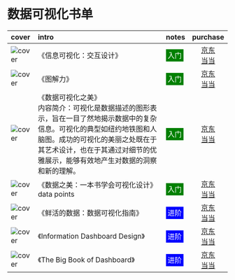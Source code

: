 # 数据可视化书单

|cover|intro|notes|purchase|
|:--|:--|:--|:--:|
|![cover](https://guidelines.cc/assets/imgs/s7037304.jpg)|《信息可视化：交互设计》|<span style="background:green;color:white;padding:4px;">入门</span>|[京东](https://search.jd.com/Search?keyword=信息可视化：交互设计&enc=utf-8)<br />[当当](http://search.dangdang.com/?key=信息可视化：交互设计) |
|![cover](https://guidelines.cc/assets/imgs/s27529291.jpg)|《图解力》|<span style="background:green;color:white;padding:4px;">入门</span>|[京东](https://search.jd.com/Search?keyword=图解力&enc=utf-8)<br />[当当](http://search.dangdang.com/?key=图解力) |
|![cover](https://guidelines.cc/assets/imgs/s6509546.jpg)| 《数据可视化之美》<br /> 内容简介：可视化是数据描述的图形表示，旨在一目了然地揭示数据中的复杂信息。可视化的典型如纽约地铁图和人脑图。成功的可视化的美丽之处既在于其艺术设计，也在于其通过对细节的优雅展示，能够有效地产生对数据的洞察和新的理解。| <span style="background:green;color:white;padding:4px;">入门</span> |[京东](https://search.jd.com/Search?keyword=数据可视化之美&enc=utf-8)<br />[当当](http://search.dangdang.com/?key=数据可视化之美) |
|![cover](https://guidelines.cc/assets/imgs/s27280759.jpg)|《数据之美：一本书学会可视化设计》  data points| <span style="background:green;color:white;padding:4px;">入门</span> |[京东](https://search.jd.com/Search?keyword=数据之美&enc=utf-8)<br />[当当](http://search.dangdang.com/?key=数据之美) |
|![cover](https://guidelines.cc/assets/imgs/s27254568.jpg)|《鲜活的数据：数据可视化指南》| <span style="background:blue;color:white;padding:4px;">进阶</span> |[京东](https://search.jd.com/Search?keyword=鲜活的数据：数据可视化指南&enc=utf-8)<br />[当当](http://search.dangdang.com/?key=鲜活的数据：数据可视化指南) |
|![cover](https://guidelines.cc/assets/imgs/s27281645.jpg)|《Information Dashboard Design》|<span style="background:blue;color:white;padding:4px;">进阶</span>|[京东](https://search.jd.com/Search?keyword=information%20dashboard%20design&enc=utf-8)<br />[当当](http://search.dangdang.com/?key=information%20dashboard%20design) |
|![cover](https://guidelines.cc/assets/imgs/510bDkuZFvL._SX260_.jpg)|《The Big Book of Dashboard》|<span style="background:blue;color:white;padding:4px;">进阶</span>|[京东](https://search.jd.com/Search?keyword=the%20big%20book%20of%20dashboard&enc=utf-8)<br />[当当](http://search.dangdang.com/?key=the%20big%20book%20of%20dashboard) |